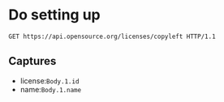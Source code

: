 # Do setting up

```http
GET https://api.opensource.org/licenses/copyleft HTTP/1.1
```

## Captures

* license:`Body.1.id`
* name:`Body.1.name`
